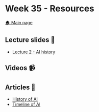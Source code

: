 # Week 35 - Resources 

[:house: Main page](https://github.com/kokchun/AI-intro-AI22)

## Lecture slides :book:
- [Lecture 2 - AI history](https://github.com/kokchun/AI-intro-AI22/blob/main/Lectures/Lec2-AI_history.pdf)

## Videos :video_camera:

## Articles :newspaper:

- [History of AI][wiki_history]
- [Timeline of AI][timeline_ai]

[wiki_history]: https://en.wikipedia.org/wiki/History_of_artificial_intelligence
[timeline_ai]: https://en.wikipedia.org/wiki/Timeline_of_artificial_intelligence